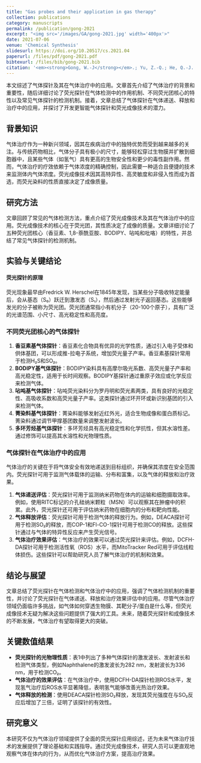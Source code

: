 ```yaml
---
title: "Gas probes and their application in gas therapy"
collection: publications
category: manuscripts
permalink: /publication/gong-2021
excerpt: "<img src='/images/GA/gong-2021.jpg' width='400px'>"
date: 2021-07-06
venue: 'Chemical Synthesis'
slidesurl: https://doi.org/10.20517/cs.2021.04
paperurl: /files/pdf/gong-2021.pdf
bibtexurl: /files/bib/gong-2021.bib
citation: '<em><strong>Gong, W.-J</strong></em>.; Yu, Z.-Q.; He, Q.-J. Gas Probes and Their Application in Gas Therapy. <em>Chem. Syth.</em>, <strong>2021</strong>. https://doi.org/10.20517/cs.2021.04.'
---
```



本文综述了气体探针及其在气体治疗中的应用。文章首先介绍了气体治疗的背景和重要性，随后详细讨论了荧光探针在气体检测中的作用机制、不同荧光团核心的特性以及常见气体探针的检测机制。接着，文章总结了气体探针在气体递送、释放和治疗中的应用，并探讨了开发更智能气体探针和荧光成像技术的潜力。

## 背景知识
气体治疗作为一种新兴领域，因其在疾病治疗中的独特优势而受到越来越多的关注。与传统药物相比，气体分子具有极小的尺寸，能够轻松穿过生物膜并扩散到细胞器中，且某些气体（如氢气）具有更高的生物安全性和更少的毒性副作用。然而，气体治疗的疗效依赖于气体浓度的精确控制，因此需要一种适合且便捷的技术来监测体内气体浓度。荧光成像技术因其高特异性、高灵敏度和非侵入性而成为首选，而荧光染料的性质直接决定了成像质量。

## 研究方法
文章回顾了常见的气体检测方法，重点介绍了荧光成像技术及其在气体治疗中的应用。荧光成像技术的核心在于荧光团，其性质决定了成像的质量。文章详细讨论了五种荧光团核心（香豆素、1,8-萘酰亚胺、BODIPY、呫吨和吡咯）的特性，并总结了常见气体探针的检测机制。

## 实验与关键结论
#### 荧光探针的原理
荧光现象最早由Fredrick W. Herschel在1845年发现，当某些分子吸收特定能量后，会从基态（S₀）跃迁到激发态（S₁），然后通过发射光子返回基态。这些能够发光的分子被称为荧光团。荧光团通常指小有机分子（20-100个原子），具有广泛的光谱范围、小尺寸、高光稳定性和高亮度。

### 不同荧光团核心的气体探针
1. **香豆素基气体探针**：香豆素化合物具有优异的光学性质，通过引入电子受体和供体基团，可以形成推-拉电子系统，增加荧光量子产率。香豆素基探针常用于检测H₂S和SO₂。
2. **BODIPY基气体探针**：BODIPY染料具有高摩尔吸光系数、高荧光量子产率和高光稳定性，适用于长时间观察。BODIPY基探针通过重原子效应或化学反应来检测气体。
3. **呫吨基气体探针**：呫吨荧光染料分为罗丹明和荧光素两类，具有良好的光稳定性、高吸收系数和高荧光量子产率。这类探针通过环开环或新识别基团的引入来检测气体。
4. **菁染料基气体探针**：菁染料能够发射近红外光，适合生物成像和蛋白质标记。菁染料通过调节甲撑基团数量来调整发射波长。
5. **多环芳烃基气体探针**：多环芳烃具有高光稳定性和化学抗性，但其水溶性差。通过修饰可以提高其水溶性和光物理性质。

### 气体探针在气体治疗中的应用
气体治疗的关键在于将气体安全有效地递送到目标组织，并确保其浓度在安全范围内。荧光探针可用于监测气体载体的运输、分布和富集，以及气体的释放和治疗效果。

1. **气体递送评估**：荧光探针可用于监测纳米药物在体内的运输和细胞摄取效率。例如，使用RITC标记的介孔硅纳米颗粒（MSN）可以观察其在肿瘤中的积累。此外，荧光探针还可用于评估纳米药物在细胞内的分布和靶向性能。
2. **气体释放评估**：荧光探针可用于检测气体的释放行为。例如，DEACA探针可用于检测SO₂的释放，而COP-1和Fl-CO-1探针可用于检测CO的释放。这些探针通过与气体的特异性反应来产生荧光信号。
3. **气体治疗效果评估**：气体治疗的效果可以通过荧光探针来评估。例如，DCFH-DA探针可用于检测活性氧（ROS）水平，而MitoTracker Red可用于评估线粒体损伤。这些探针可以帮助研究人员了解气体治疗的机制和效果。

## 结论与展望
文章总结了荧光探针在气体检测和气体治疗中的应用，强调了气体检测机制的重要性，并讨论了荧光探针在气体递送、释放和治疗效果评估中的应用。尽管气体治疗领域仍面临许多挑战，如气体如何穿透生物膜、其靶分子/蛋白是什么等，但荧光成像技术无疑为解决这些问题提供了强大的工具。未来，随着荧光探针和成像技术的不断发展，气体治疗有望取得更大的突破。

## 关键数值结果
- **荧光探针的光物理性质**：表1中列出了多种气体探针的激发波长、发射波长和检测气体类型，例如Naphthalene的激发波长为282 nm，发射波长为336 nm，用于检测CO₂。
- **气体治疗的效果评估**：在气体治疗中，使用DCFH-DA探针检测ROS水平，发现氢气治疗后ROS水平显著降低，表明氢气能够改善光热治疗效果。
- **气体释放的检测**：使用DEACA探针检测SO₂释放，发现其荧光强度在与SO₂反应后增加了三倍，证明了该探针的有效性。

## 研究意义
本研究不仅为气体治疗领域提供了全面的荧光探针应用综述，还为未来气体治疗技术的发展提供了理论基础和实践指导。通过荧光成像技术，研究人员可以更直观地观察气体在体内的行为，从而优化气体治疗方案，提高治疗效果。
